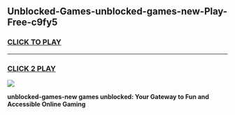 
## Unblocked-Games-unblocked-games-new-Play-Free-c9fy5
<h3>
<a href="https://premium76.site?title=unblocked-games-new&ref=18A">CLICK TO PLAY</a></h3>
<hr>

<h3>
<a href="https://premium76.site?title=unblocked-games-new&ref=18A">CLICK 2 PLAY</a>
  
</h3>

<a href="https://premium76.site?title=unblocked-games-new&ref=18A"><img src="https://clearcache.store/games.png"></a>


**unblocked-games-new games unblocked: Your Gateway to Fun and Accessible Online Gaming**

